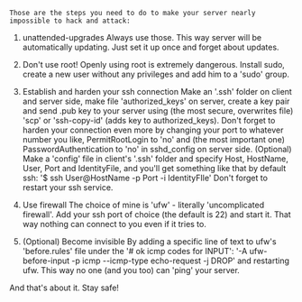 	Those are the steps you need to do to make your server nearly impossible to hack and attack:


1. unattended-upgrades
Always use those. This way server will be automatically updating. Just set it up once and forget about updates.

2. Don't use root!
Openly using root is extremely dangerous. Install sudo, create a new user without any privileges and add him
to a 'sudo' group.

3. Establish and harden your ssh connection
Make an '.ssh' folder on client and server side, make file 'authorized_keys' on server, create a key pair and send 
.pub key to your server using (the most secure, overwrites file) 'scp' or 'ssh-copy-id' (adds key to authorized_keys).
Don't forget to harden your connection even more by changing your port to whatever number you like, PermitRootLogin
to 'no' and (the most important one) PasswordAuthentication to 'no' in sshd_config on server side.
(Optional) Make a 'config' file in client's '.ssh' folder and specify Host, HostName, User, Port and IdentityFile,
and you'll get something like that by default ssh:
'$ ssh User@HostName -p Port -i IdentityFIle'
Don't forget to restart your ssh service. 

4. Use firewall
The choice of mine is 'ufw' - literally 'uncomplicated firewall'. Add your ssh port of choice (the default is 22)
and start it. That way nothing can connect to you even if it tries to.

5. (Optional) Become invisible
By adding a specific line of text to ufw's 'before.rules' file under the '# ok icmp codes for INPUT':
'-A ufw-before-input -p icmp --icmp-type echo-request -j DROP'
and restarting ufw. This way no one (and you too) can 'ping' your server.

And that's about it. Stay safe!

